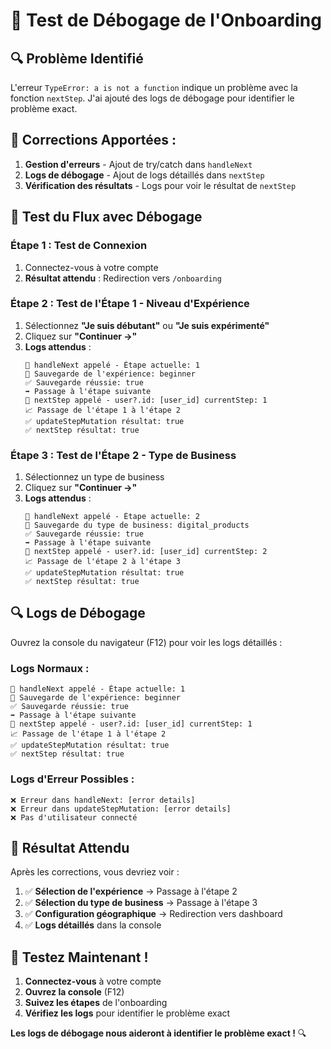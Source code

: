 # 🧪 Test de Débogage de l'Onboarding

## 🔍 **Problème Identifié**

L'erreur `TypeError: a is not a function` indique un problème avec la fonction `nextStep`. J'ai ajouté des logs de débogage pour identifier le problème exact.

## 🔧 **Corrections Apportées :**

1. **Gestion d'erreurs** - Ajout de try/catch dans `handleNext`
2. **Logs de débogage** - Ajout de logs détaillés dans `nextStep`
3. **Vérification des résultats** - Logs pour voir le résultat de `nextStep`

## 🧪 **Test du Flux avec Débogage**

### **Étape 1 : Test de Connexion**
1. Connectez-vous à votre compte
2. **Résultat attendu** : Redirection vers `/onboarding`

### **Étape 2 : Test de l'Étape 1 - Niveau d'Expérience**
1. Sélectionnez **"Je suis débutant"** ou **"Je suis expérimenté"**
2. Cliquez sur **"Continuer →"**
3. **Logs attendus** :
   ```
   🔄 handleNext appelé - Étape actuelle: 1
   💾 Sauvegarde de l'expérience: beginner
   ✅ Sauvegarde réussie: true
   ➡️ Passage à l'étape suivante
   🔄 nextStep appelé - user?.id: [user_id] currentStep: 1
   📈 Passage de l'étape 1 à l'étape 2
   ✅ updateStepMutation résultat: true
   ✅ nextStep résultat: true
   ```

### **Étape 3 : Test de l'Étape 2 - Type de Business**
1. Sélectionnez un type de business
2. Cliquez sur **"Continuer →"**
3. **Logs attendus** :
   ```
   🔄 handleNext appelé - Étape actuelle: 2
   💾 Sauvegarde du type de business: digital_products
   ✅ Sauvegarde réussie: true
   ➡️ Passage à l'étape suivante
   🔄 nextStep appelé - user?.id: [user_id] currentStep: 2
   📈 Passage de l'étape 2 à l'étape 3
   ✅ updateStepMutation résultat: true
   ✅ nextStep résultat: true
   ```

## 🔍 **Logs de Débogage**

Ouvrez la console du navigateur (F12) pour voir les logs détaillés :

### **Logs Normaux :**
```
🔄 handleNext appelé - Étape actuelle: 1
💾 Sauvegarde de l'expérience: beginner
✅ Sauvegarde réussie: true
➡️ Passage à l'étape suivante
🔄 nextStep appelé - user?.id: [user_id] currentStep: 1
📈 Passage de l'étape 1 à l'étape 2
✅ updateStepMutation résultat: true
✅ nextStep résultat: true
```

### **Logs d'Erreur Possibles :**
```
❌ Erreur dans handleNext: [error details]
❌ Erreur dans updateStepMutation: [error details]
❌ Pas d'utilisateur connecté
```

## 🎯 **Résultat Attendu**

Après les corrections, vous devriez voir :

1. ✅ **Sélection de l'expérience** → Passage à l'étape 2
2. ✅ **Sélection du type de business** → Passage à l'étape 3
3. ✅ **Configuration géographique** → Redirection vers dashboard
4. ✅ **Logs détaillés** dans la console

## 🚀 **Testez Maintenant !**

1. **Connectez-vous** à votre compte
2. **Ouvrez la console** (F12)
3. **Suivez les étapes** de l'onboarding
4. **Vérifiez les logs** pour identifier le problème exact

**Les logs de débogage nous aideront à identifier le problème exact !** 🔍
